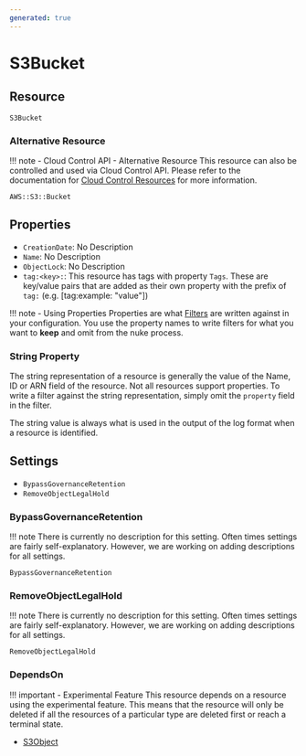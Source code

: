 ```yaml
---
generated: true
---
```


# S3Bucket


## Resource

```text
S3Bucket
```

### Alternative Resource

!!! note - Cloud Control API - Alternative Resource
    This resource can also be controlled and used via Cloud Control API. Please refer to the documentation for
    [Cloud Control Resources](../config-cloud-control.md) for more information.

```text
AWS::S3::Bucket
```
## Properties


- `CreationDate`: No Description
- `Name`: No Description
- `ObjectLock`: No Description
- `tag:<key>:`: This resource has tags with property `Tags`. These are key/value pairs that are
	added as their own property with the prefix of `tag:` (e.g. [tag:example: "value"]) 

!!! note - Using Properties
    Properties are what [Filters](../config-filtering.md) are written against in your configuration. You use the property
    names to write filters for what you want to **keep** and omit from the nuke process.

### String Property

The string representation of a resource is generally the value of the Name, ID or ARN field of the resource. Not all
resources support properties. To write a filter against the string representation, simply omit the `property` field in
the filter.

The string value is always what is used in the output of the log format when a resource is identified.

## Settings

- `BypassGovernanceRetention`
- `RemoveObjectLegalHold`


### BypassGovernanceRetention

!!! note
    There is currently no description for this setting. Often times settings are fairly self-explanatory. However, we
    are working on adding descriptions for all settings.

```text
BypassGovernanceRetention
```


### RemoveObjectLegalHold

!!! note
    There is currently no description for this setting. Often times settings are fairly self-explanatory. However, we
    are working on adding descriptions for all settings.

```text
RemoveObjectLegalHold
```

### DependsOn

!!! important - Experimental Feature
    This resource depends on a resource using the experimental feature. This means that the resource will
    only be deleted if all the resources of a particular type are deleted first or reach a terminal state.

- [S3Object](./s3-object.md)


